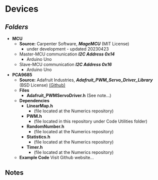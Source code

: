 # Devices
## ***Folders***
- **MCU** 
    - **Source:** Carpenter Software, ***MageMCU*** (MIT License)
         - under development - updated 20230423
    - Master-MCU communication ***I2C Address 0x14***
        - Arduino Uno
    - Slave-MCU communication ***I2C Address 0x16***
        - Arduino Uno
- **PCA9685**
    - **Source:** Adafruit Industries, ***Adafruit_PWM_Servo_Driver_Library*** (BSD License) [(Github)](https://github.com/adafruit/Adafruit-PWM-Servo-Driver-Library)
    - **Files** 
        - **Adafruit_PWMServoDriver.h** (See note...)
    - **Dependencies**
        - **LinearMap.h**           
            - (file located at the Numerics repository)
        - **PWM.h**                 
            - (file located in this repository under Code Utilities folder)
        - **RandomNumber.h**       
            - (file located at the Numerics repository)
        - **Statistics.h**         
            - (file located at the Numerics repository)
        - **Timer.h**               
            - (file located at the Numerics repository)
    - **Example Code** Visit Github website...

## Notes

